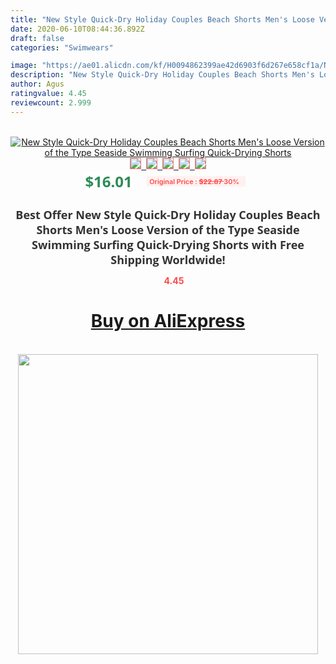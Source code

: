 ```yaml
---
title: "New Style Quick-Dry Holiday Couples Beach Shorts Men's Loose Version of the Type Seaside Swimming Surfing Quick-Drying Shorts"
date: 2020-06-10T08:44:36.892Z
draft: false
categories: "Swimwears"

image: "https://ae01.alicdn.com/kf/H0094862399ae42d6903f6d267e658cf1a/New-Style-Quick-Dry-Holiday-Couples-Beach-Shorts-Men-s-Loose-Version-of-the-Type-Seaside.jpg"
description: "New Style Quick-Dry Holiday Couples Beach Shorts Men's Loose Version of the Type Seaside Swimming Surfing Quick-Drying Shorts"
author: Agus
ratingvalue: 4.45
reviewcount: 2.999
---
```

<br>
<div style="text-align: center;">
<a href="https://s.click.aliexpress.com/e/_A2MzeN" target="_blank" rel="nofollow noopener noreferrer"><img alt="New Style Quick-Dry Holiday Couples Beach Shorts Men's Loose Version of the Type Seaside Swimming Surfing Quick-Drying Shorts" class="magnifier-image" src="https://ae01.alicdn.com/kf/H0094862399ae42d6903f6d267e658cf1a/New-Style-Quick-Dry-Holiday-Couples-Beach-Shorts-Men-s-Loose-Version-of-the-Type-Seaside.jpg_640x640.jpg">
<br>
<img style="border:1px solid salmon" src="https://ae01.alicdn.com/kf/H0094862399ae42d6903f6d267e658cf1a/New-Style-Quick-Dry-Holiday-Couples-Beach-Shorts-Men-s-Loose-Version-of-the-Type-Seaside.jpg_120x120.jpg">&nbsp;&nbsp;<img style="border:1px solid salmon" src="https://ae01.alicdn.com/kf/Hfd9a8756cb524c5f8003918f7bc0ac34H/New-Style-Quick-Dry-Holiday-Couples-Beach-Shorts-Men-s-Loose-Version-of-the-Type-Seaside.jpg_120x120.jpg">&nbsp;&nbsp;<img style="border:1px solid salmon" src="_120x120.jpg">&nbsp;&nbsp;<img style="border:1px solid salmon" src="_120x120.jpg">&nbsp;&nbsp;<img style="border:1px solid salmon" src="https://ae01.alicdn.com/kf/H585cf1e89dcc44ddb7cb34df7dd2cd66I/New-Style-Quick-Dry-Holiday-Couples-Beach-Shorts-Men-s-Loose-Version-of-the-Type-Seaside.jpg_120x120.jpg"></a></div><br0>
<div style="text-align: center;"><span style="background-color: white; border: 0px; box-sizing: border-box; color: seagreen; display: inline-block; font-family: &quot;open sans&quot; , &quot;arial&quot; , &quot;helvetica&quot; , sans-serif , &quot;heiti&quot;; font-size: 24px; font-stretch: inherit; font-weight: 700; line-height: inherit; margin: 0px 10px 0px 0px; padding: 0px; vertical-align: middle;">$16.01 </span>
<span style="background: rgb(255 , 241 , 241); border-radius: 3px; border: 0px; box-sizing: border-box; color: #ff4747; display: inline-block; font-family: inherit; font-size: 12px; font-stretch: inherit; font-style: inherit; font-variant: inherit; font-weight: 600; line-height: inherit; margin: 0px; padding: 2px 5px; transform: scale(0.9); vertical-align: middle;">Original Price : <b style="text-decoration: line-through;">$22.87 </b> 30%&nbsp;&nbsp;</span></div>
<h1 style="color: #333333; display: inline-block; font-family: &quot;open sans&quot; , &quot;arial&quot; , &quot;helvetica&quot; , sans-serif , &quot;heiti&quot;; font-size: 18px; font-stretch: inherit; font-weight: 700; text-align: center;">Best Offer New Style Quick-Dry Holiday Couples Beach Shorts Men's Loose Version of the Type Seaside Swimming Surfing Quick-Drying Shorts with Free Shipping Worldwide!</h1>
<div style="color: #ff4747; text-align: center;">
<img src="https://4.bp.blogspot.com/-M0ZcTcb-5uY/XleCXlxnR4I/AAAAAAAAAEc/OrjgMkXV1oMQFaCRZj5HQwOCBcu3w1FegCPcBGAYYCw/s1600/star.png" style="height: 15px;">&nbsp;<b>4.45</b></div>
<div class="button_cont" align="center"><a class="buynow_a" href="https://s.click.aliexpress.com/e/_A2MzeN" target="_blank" rel="nofollow noopener noreferrer"><H1>Buy on AliExpress</H1></a></div><br>
<div class="separator" style="clear: both; text-align: center;">
<img src="https://lh3.googleusercontent.com/-pTy5HemUv9M/XlePHvY0dAI/AAAAAAAAAE4/0nX5iRUoIWY8eMW9Dpxeirr157OZliDIgCLcBGAsYHQ/s1600/badge.gif" width="480">
</div>
